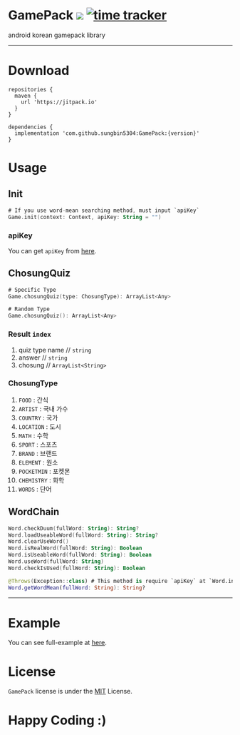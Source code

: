 # GamePack [![](https://jitpack.io/v/sungbin5304/GamePack.svg)](https://jitpack.io/#sungbin5304/GamePack) [![time tracker](https://wakatime.com/badge/github/sungbin5304/GamePack.svg)](https://wakatime.com/badge/github/sungbin5304/GamePack)
android korean gamepack library

-----

# Download
```Gradle
repositories {
  maven { 
    url 'https://jitpack.io' 
  }
}

dependencies {
  implementation 'com.github.sungbin5304:GamePack:{version}'
}
```

# Usage
## Init
```kotlin
# If you use word-mean searching method, must input `apiKey`
Game.init(context: Context, apiKey: String = "")
```

### apiKey
You can get `apiKey` from [here](https://stdict.korean.go.kr/openapi/openApiInfo.do).

## ChosungQuiz
```kotlin
# Specific Type
Game.chosungQuiz(type: ChosungType): ArrayList<Any>

# Random Type
Game.chosungQuiz(): ArrayList<Any>
```

### Result `index`
1. quiz type name // `string`
2. answer // `string`
3. chosung // `ArrayList<String>`

### ChosungType
1. `FOOD` : 간식
2. `ARTIST` : 국내 가수
3. `COUNTRY` : 국가
4. `LOCATION` : 도시
5. `MATH` : 수학
6. `SPORT` : 스포츠
7. `BRAND` : 브랜드
8. `ELEMENT` : 원소
9. `POCKETMIN` : 포켓몬
10. `CHEMISTRY` : 화학
11. `WORDS` : 단어

## WordChain
```kotlin
Word.checkDuum(fullWord: String): String?
Word.loadUseableWord(fullWord: String): String? 
Word.clearUseWord() 
Word.isRealWord(fullWord: String): Boolean
Word.isUseableWord(fullWord: String): Boolean
Word.useWord(fullWord: String)
Word.checkIsUsed(fullWord: String): Boolean

@Throws(Exception::class) # This method is require `apiKey` at `Word.init(//)`.
Word.getWordMean(fullWord: String): String?
```

-----

# Example
You can see full-example at [here](https://github.com/sungbin5304/SungBinBot/blob/master/app/src/main/java/me/sungbin/sungbinbot/ui/MainActivity.kt).

# License
`GamePack` license is under the [MIT](https://github.com/sungbin5304/GamePack/blob/master/LICENSE) License.

# Happy Coding :)
